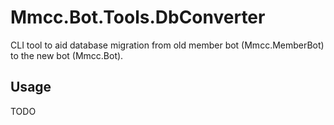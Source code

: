 ﻿# Mmcc.Bot.Tools.DbConverter

CLI tool to aid database migration from old member bot (Mmcc.MemberBot) to the new bot (Mmcc.Bot).

## Usage

TODO